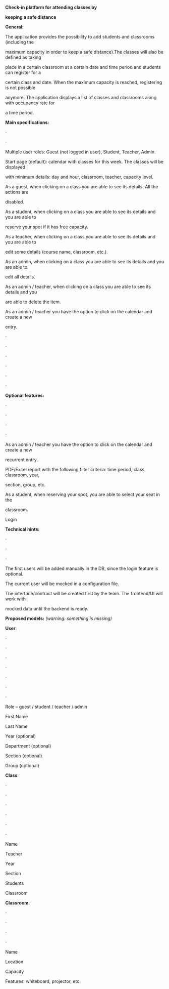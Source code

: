 ﻿

**Check-in platform for attending classes by**

**keeping a safe distance**

**General:**

The application provides the possibility to add students and classrooms (including the

maximum capacity in order to keep a safe distance).The classes will also be defined as taking

place in a certain classroom at a certain date and time period and students can register for a

certain class and date. When the maximum capacity is reached, registering is not possible

anymore. The application displays a list of classes and classrooms along with occupancy rate for

a time period.

**Main specifications:**

·

·

Multiple user roles: Guest (not logged in user), Student, Teacher, Admin.

Start page (default): calendar with classes for this week. The classes will be displayed

with minimum details: day and hour, classroom, teacher, capacity level.

As a guest, when clicking on a class you are able to see its details. All the actions are

disabled.

As a student, when clicking on a class you are able to see its details and you are able to

reserve your spot if it has free capacity.

As a teacher, when clicking on a class you are able to see its details and you are able to

edit some details (course name, classroom, etc.).

As an admin, when clicking on a class you are able to see its details and you are able to

edit all details.

As an admin / teacher, when clicking on a class you are able to see its details and you

are able to delete the item.

As an admin / teacher you have the option to click on the calendar and create a new

entry.

·

·

·

·

·

·





**Optional features:**

·

·

·

·

As an admin / teacher you have the option to click on the calendar and create a new

recurrent entry.

PDF/Excel report with the following filter criteria: time period, class, classroom, year,

section, group, etc.

As a student, when reserving your spot, you are able to select your seat in the

classroom.

Login

**Technical hints:**

·

·

·

The first users will be added manually in the DB, since the login feature is optional.

The current user will be mocked in a configuration file.

The interface/contract will be created first by the team. The frontend/UI will work with

mocked data until the backend is ready.

**Proposed models:** *(warning: something is missing)*

**User**:

·

·

·

·

·

·

·

Role – guest / student / teacher / admin

First Name

Last Name

Year (optional)

Department (optional)

Section (optional)

Group (optional)

**Class**:

·

·

·

·

·

·

Name

Teacher

Year

Section

Students

Classroom





**Classroom**:

·

·

·

·

Name

Location

Capacity

Features: whiteboard, projector, etc.


